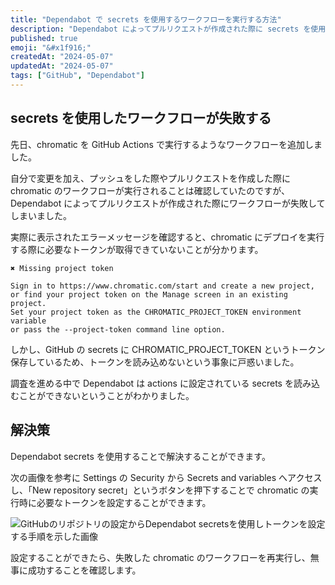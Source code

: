 ```yaml
---
title: "Dependabot で secrets を使用するワークフローを実行する方法"
description: "Dependabot によってプルリクエストが作成された際に secrets を使用したワークフローが失敗してしまうときの対処法についてまとめる。"
published: true
emoji: "&#x1f916;"
createdAt: "2024-05-07"
updatedAt: "2024-05-07"
tags: ["GitHub", "Dependabot"]
---
```


## secrets を使用したワークフローが失敗する

先日、chromatic を GitHub Actions で実行するようなワークフローを追加しました。

自分で変更を加え、プッシュをした際やプルリクエストを作成した際に chromatic のワークフローが実行されることは確認していたのですが、Dependabot によってプルリクエストが作成された際にワークフローが失敗してしまいました。

実際に表示されたエラーメッセージを確認すると、chromatic にデプロイを実行する際に必要なトークンが取得できていないことが分かります。

```
✖ Missing project token

Sign in to https://www.chromatic.com/start and create a new project,
or find your project token on the Manage screen in an existing project.
Set your project token as the CHROMATIC_PROJECT_TOKEN environment variable
or pass the --project-token command line option.
```

しかし、GitHub の secrets に CHROMATIC_PROJECT_TOKEN というトークン保存しているため、トークンを読み込めないという事象に戸惑いました。

調査を進める中で Dependabot は actions に設定されている secrets を読み込むことができないということがわかりました。

## 解決策

Dependabot secrets を使用することで解決することができます。

次の画像を参考に Settings の Security から Secrets and variables へアクセスし、「New repository secret」というボタンを押下することで chromatic の実行時に必要なトークンを設定することができます。

![GitHubのリポジトリの設定からDependabot secretsを使用しトークンを設定する手順を示した画像](/images/content/dependabot-secrets.png)

設定することができたら、失敗した chromatic のワークフローを再実行し、無事に成功することを確認します。
